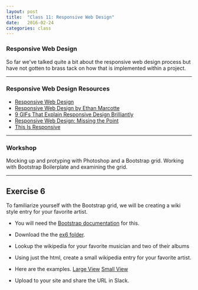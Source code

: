 ```yaml
---
layout: post
title:  "Class 11: Responsive Web Design"
date:   2016-02-24
categories: class
---
```


### Responsive Web Design
So far we've talked quite a bit about the responsive web design process but have not gotten to brass tack on how that is implemented within a project.


---

### Responsive Web Design Resources
* [Responsive Web Design](http://learn.shayhowe.com/advanced-html-css/responsive-web-design/)  
* [Responsive Web Design by Ethan Marcotte](http://alistapart.com/article/responsive-web-design)
* [9 GIFs That Explain Responsive Design Brilliantly](http://www.fastcodesign.com/3038367/9-gifs-that-explain-responsive-design-brilliantly)  
* [Responsive Web Design: Missing the Point](http://bradfrost.com/blog/web/responsive-web-design-missing-the-point/)  
* [This Is Responsive](https://bradfrost.github.io/this-is-responsive/)

---

### Workshop
Mocking up and protyping with Photoshop and a Bootstrap grid.
Working with Bootstrap Boilerplate and examining the grid.

---


Exercise 6
------
To familiarize yourself with the Bootstrap grid, we will be creating a wiki style entry for your favorite artist.

* You will  need the [Bootstrap documentation](http://getbootstrap.com/) for this.
* Download the the [ex6 folder](https://www.dropbox.com/s/zn3arh5ymgqrvx1/ex6.zip?dl=0).
* Lookup the wikipedia for your favorite musician and two of their albums
* Using just the html, create a small wikipedia entry for your favorite artist.
* Here are the examples. [Large View](https://dl.dropboxusercontent.com/u/25741860/mason/exercises/ex7/largeview.png) [Small View](https://dl.dropboxusercontent.com/u/25741860/mason/exercises/ex7/smallview.png)  

* Upload to your site and share the URL in Slack. 
